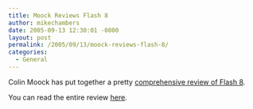 ```yaml
---
title: Moock Reviews Flash 8
author: mikechambers
date: 2005-09-13 12:30:01 -0800
layout: post
permalink: /2005/09/13/moock-reviews-flash-8/
categories:
  - General
---
```



Colin Moock has put together a pretty [comprehensive review of Flash 8][1].

You can read the entire review [here][1].

 [1]: http://www.moock.org/blog/archives/000172.html